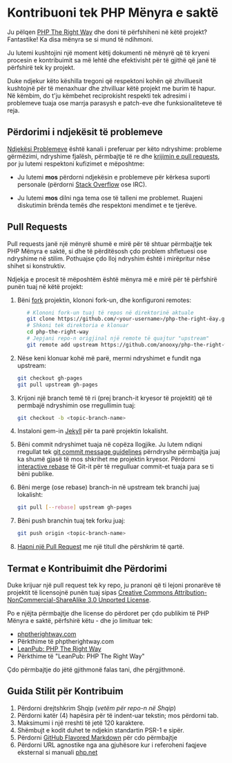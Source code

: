 # Kontribuoni tek PHP Mënyra e saktë

Ju pëlqen [PHP The Right Way](http://phptherightway.com) dhe doni të 
përfshiheni në këtë projekt? Fantastike! Ka disa mënyra se si mund të ndihmoni.

Ju lutemi kushtojini një moment këtij dokumenti në mënyrë që të kryeni procesin 
e kontribuimit sa më lehtë dhe efektivisht për të gjithë që janë të përfshirë tek ky projekt.

Duke ndjekur këto këshilla tregoni që respektoni kohën që zhvilluesit kushtojnë 
për të menaxhuar dhe zhvilluar këtë projekt me burim të hapur. Në këmbim, do t'ju 
këmbehet reciprokisht respekti tek adresimi i problemeve tuaja ose marrja parasysh 
e patch-eve dhe funksionaliteteve të reja.

## Përdorimi i ndjekësit të problemeve

[Ndjekësi Problemeve](https://github.com/anooxy/php-the-right-way/issues) është 
kanali i preferuar per këto ndryshime: probleme gërmëzimi, ndryshime fjalësh, përmbajtje 
të re dhe [krijimin e pull requests](#pull-requests), por ju lutemi respektoni 
kufizimet e mëposhtme:

* Ju lutemi **mos** përdorni ndjekësin e problemeve për kërkesa suporti personale (përdorni 
  [Stack Overflow](http://stackoverflow.com/questions/tagged/php) ose IRC).

* Ju lutemi **mos** dilni nga tema ose të talleni me problemet. Ruajeni diskutimin brënda temës 
  dhe respektoni mendimet e te tjerëve.

<a name="pull-requests"></a>
## Pull Requests

Pull requests janë një mënyrë shumë e mirë për të shtuar përmbajtje tek PHP Mënyra e saktë, 
si dhe të përditësosh çdo problem shfletuesi ose ndryshime në stilim. Pothuajse 
çdo lloj ndryshim është i mirëpritur nëse shihet si konstruktiv. 

Ndjekja e procesit të mëposhtëm është mënyra më e mirë për të përfshirë 
punën tuaj në këtë projekt:

1. Bëni [fork](http://help.github.com/fork-a-repo/) projektin, klononi fork-un, 
   dhe konfiguroni remotes:
   
   ```bash
      # Klononi fork-un tuaj të repos në direktorinë aktuale
      git clone https://github.com/<your-username>/php-the-right-ëay.git
      # Shkoni tek direktoria e klonuar
      cd php-the-right-way
      # Jepjani repo-n origjinal një remote të quajtur "upstream"
      git remote add upstream https://github.com/anooxy/php-the-right-way.git
      ```

2. Nëse keni klonuar kohë më parë, merrni ndryshimet e fundit nga upstream:

   ```bash
   git checkout gh-pages
   git pull upstream gh-pages
   ```

3. Krijoni një branch temë të ri (prej branch-it kryesor të projektit) që 
   të permbajë ndryshimin ose rregullimin tuaj:

   ```bash
   git checkout -b <topic-branch-name>
   ```

4. Instaloni gem-in [Jekyll](https://github.com/jekyll/jekyll/) për ta parë projektin lokalisht.

5. Bëni commit ndryshimet tuaja në copëza llogjike. Ju lutem ndiqni rregullat tek 
   [git commit message guidelines](http://tbaggery.com/2008/04/19/a-note-about-git-commit-messages.html)
   përndryshe përmbajtja juaj ka shumë gjasë të mos shkrihet me projektin kryesor. Përdorni
   [interactive rebase](https://help.github.com/articles/interactive-rebase)
   të Git-it për të rregulluar commit-et tuaja para se ti bëni publike.

6. Bëni merge (ose rebase) branch-in në upstream tek branchi juaj lokalisht:

   ```bash
   git pull [--rebase] upstream gh-pages
   ```

7. Bëni push branchin tuaj tek forku juaj:

   ```bash
   git push origin <topic-branch-name>
   ```

8. [Hapni një Pull Request](https://help.github.com/articles/using-pull-requests/)
   me një titull dhe përshkrim të qartë.

## Termat e Kontribuimit dhe Përdorimi

Duke krijuar një pull request tek ky repo, ju pranoni që ti lejoni pronarëve të projektit
të licensojnë punën tuaj sipas [Creative Commons Attribution-NonCommercial-ShareAlike 3.0 Unported License](http://creativecommons.org/licenses/by-nc-sa/3.0/).

Po e njëjta përmbajtje dhe license do përdoret per çdo publikim të PHP Mënyra e saktë, 
përfshirë këtu - dhe jo limituar tek:

* [phptherightway.com](http://phptherightway.com)
* Përkthime të phptherightway.com
* [LeanPub: PHP The Right Way](https://leanpub.com/phptherightway/)
* Përkthime të "LeanPub: PHP The Right Way"

Çdo përmbajtje do jëtë gjithmonë falas tani, dhe përgjithmonë.

## Guida Stilit për Kontribuim

1. Përdorni drejtshkrim Shqip (*vetëm për repo-n në Shqip*)
2. Përdorni katër (4) hapësira për të indent-uar tekstin; mos përdorni tab.
3. Maksimumi i një rreshti të jetë 120 karaktere.
4. Shëmbujt e kodit duhet te ndjekin standartin PSR-1 e sipër.
5. Përdorni [GitHub Flavored Markdown](http://github.github.com/github-flavored-markdown/) për cdo përmbajtje
6. Përdorni URL agnostike nga ana gjuhësore kur i referoheni faqjeve eksternal si manuali [php.net](http://php.net/urlhowto.php)
